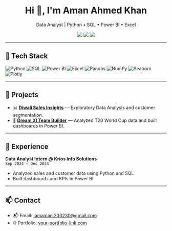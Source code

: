 <h1 align="center">Hi 👋, I'm Aman Ahmed Khan</h1>
<p align="center"> Data Analyst | Python • SQL • Power BI • Excel</p>

<p align="center">
  <a href="https://github.com/amannn08"><img src="https://img.shields.io/badge/GitHub-181717?style=for-the-badge&logo=github" /></a>
  <a href="mailto:iamaman.230230@gmail.com"><img src="https://img.shields.io/badge/Email-D14836?style=for-the-badge&logo=gmail&logoColor=white" /></a>
  <a href="https://linkedin.com/in/amanahmedkhan"><img src="https://img.shields.io/badge/LinkedIn-0077B5?style=for-the-badge&logo=linkedin&logoColor=white" /></a>
</p>

---

## 🔧 Tech Stack

![Python](https://img.shields.io/badge/Python-3670A0?style=for-the-badge&logo=python&logoColor=white)
![SQL](https://img.shields.io/badge/SQL-4479A1?style=for-the-badge&logo=mysql&logoColor=white)
![Power BI](https://img.shields.io/badge/PowerBI-F2C811?style=for-the-badge&logo=powerbi&logoColor=black)
![Excel](https://img.shields.io/badge/Microsoft_Excel-217346?style=for-the-badge&logo=microsoft-excel&logoColor=white)
![Pandas](https://img.shields.io/badge/Pandas-150458?style=for-the-badge&logo=pandas&logoColor=white)
![NumPy](https://img.shields.io/badge/Numpy-013243?style=for-the-badge&logo=numpy&logoColor=white)
![Seaborn](https://img.shields.io/badge/Seaborn-4C4C4C?style=for-the-badge)
![Plotly](https://img.shields.io/badge/Plotly-3F4F75?style=for-the-badge)

---

## 🧠 Projects

- 📊 **[Diwali Sales Insights](https://github.com/amannn08/diwali-sales-analysis)** — Exploratory Data Analysis and customer segmentation.
- 🏏 **[Dream XI Team Builder](https://github.com/amannn08/dream-xi)** — Analyzed T20 World Cup data and built dashboards in Power BI.

---

## 💼 Experience

**Data Analyst Intern @ Krios Info Solutions**  
`Sep 2024 – Dec 2024`  
- Analyzed sales and customer data using Python and SQL  
- Built dashboards and KPIs in Power BI

---

## 📫 Contact

- 📬 Email: iamaman.230230@gmail.com
- 🌐 Portfolio: [your-portfolio-link.com](https://your-portfolio-link.com)

